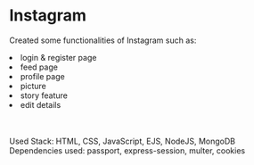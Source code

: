 <h1>Instagram</h1>

Created some functionalities of Instagram such as:
<li>login & register page</li>
<li>feed page</li>
<li>profile page</li>
<li>picture</li>
<li>story feature</li>
<li>edit details</li>

<br><br>
Used Stack: HTML, CSS, JavaScript, EJS, NodeJS, MongoDB
Dependencies used: passport, express-session, multer, cookies
